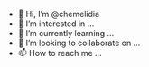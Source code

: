 - 👋 Hi, I’m @chemelidia
- 👀 I’m interested in ...
- 🌱 I’m currently learning ...
- 💞️ I’m looking to collaborate on ...
- 📫 How to reach me ...

<!---
chemelidia/chemelidia is a ✨ special ✨ repository because its `README.md` (this file) appears on your GitHub profile.
You can click the Preview link to take a look at your changes.
--->
